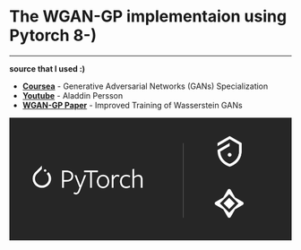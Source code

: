 # The **WGAN-GP** implementaion using **Pytorch** 8-)
---
__source that I used :)__

- __[Coursea](https://www.coursera.org/specializations/generative-adversarial-networks-gans)__ - Generative Adversarial Networks (GANs) Specialization
- __[Youtube](https://www.youtube.com/watch?v=pG0QZ7OddX4&list=PLhhyoLH6IjfxeoooqP9rhU3HJIAVAJ3Vz&index=27)__ - Aladdin Persson
- __[WGAN-GP Paper](https://arxiv.org/abs/1704.00028)__ - Improved Training of Wasserstein GANs

![Pytorch Logo](./openmined-pytorch.png)
